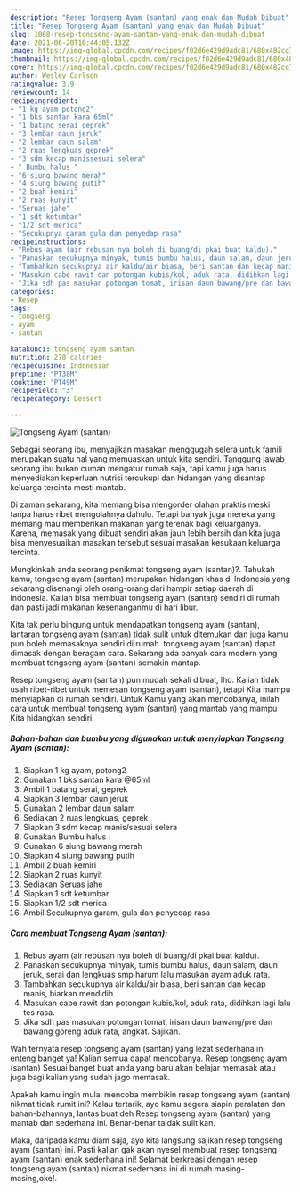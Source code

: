 ```yaml
---
description: "Resep Tongseng Ayam (santan) yang enak dan Mudah Dibuat"
title: "Resep Tongseng Ayam (santan) yang enak dan Mudah Dibuat"
slug: 1068-resep-tongseng-ayam-santan-yang-enak-dan-mudah-dibuat
date: 2021-06-20T10:44:05.132Z
image: https://img-global.cpcdn.com/recipes/f02d6e429d9adc81/680x482cq70/tongseng-ayam-santan-foto-resep-utama.jpg
thumbnail: https://img-global.cpcdn.com/recipes/f02d6e429d9adc81/680x482cq70/tongseng-ayam-santan-foto-resep-utama.jpg
cover: https://img-global.cpcdn.com/recipes/f02d6e429d9adc81/680x482cq70/tongseng-ayam-santan-foto-resep-utama.jpg
author: Wesley Carlson
ratingvalue: 3.9
reviewcount: 14
recipeingredient:
- "1 kg ayam potong2"
- "1 bks santan kara 65ml"
- "1 batang serai geprek"
- "3 lembar daun jeruk"
- "2 lembar daun salam"
- "2 ruas lengkuas geprek"
- "3 sdm kecap manissesuai selera"
- " Bumbu halus "
- "6 siung bawang merah"
- "4 siung bawang putih"
- "2 buah kemiri"
- "2 ruas kunyit"
- "Seruas jahe"
- "1 sdt ketumbar"
- "1/2 sdt merica"
- "Secukupnya garam gula dan penyedap rasa"
recipeinstructions:
- "Rebus ayam (air rebusan nya boleh di buang/di pkai buat kaldu)."
- "Panaskan secukupnya minyak, tumis bumbu halus, daun salam, daun jeruk, serai dan lengkuas smp harum lalu masukan ayam aduk rata."
- "Tambahkan secukupnya air kaldu/air biasa, beri santan dan kecap manis, biarkan mendidih."
- "Masukan cabe rawit dan potongan kubis/kol, aduk rata, didihkan lagi lalu tes rasa."
- "Jika sdh pas masukan potongan tomat, irisan daun bawang/pre dan bawang goreng aduk rata, angkat. Sajikan."
categories:
- Resep
tags:
- tongseng
- ayam
- santan

katakunci: tongseng ayam santan 
nutrition: 278 calories
recipecuisine: Indonesian
preptime: "PT38M"
cooktime: "PT49M"
recipeyield: "3"
recipecategory: Dessert

---
```



![Tongseng Ayam (santan)](https://img-global.cpcdn.com/recipes/f02d6e429d9adc81/680x482cq70/tongseng-ayam-santan-foto-resep-utama.jpg)

Sebagai seorang ibu, menyajikan masakan menggugah selera untuk famili merupakan suatu hal yang memuaskan untuk kita sendiri. Tanggung jawab seorang ibu bukan cuman mengatur rumah saja, tapi kamu juga harus menyediakan keperluan nutrisi tercukupi dan hidangan yang disantap keluarga tercinta mesti mantab.

Di zaman  sekarang, kita memang bisa mengorder olahan praktis meski tanpa harus ribet mengolahnya dahulu. Tetapi banyak juga mereka yang memang mau memberikan makanan yang terenak bagi keluarganya. Karena, memasak yang dibuat sendiri akan jauh lebih bersih dan kita juga bisa menyesuaikan masakan tersebut sesuai masakan kesukaan keluarga tercinta. 



Mungkinkah anda seorang penikmat tongseng ayam (santan)?. Tahukah kamu, tongseng ayam (santan) merupakan hidangan khas di Indonesia yang sekarang disenangi oleh orang-orang dari hampir setiap daerah di Indonesia. Kalian bisa membuat tongseng ayam (santan) sendiri di rumah dan pasti jadi makanan kesenanganmu di hari libur.

Kita tak perlu bingung untuk mendapatkan tongseng ayam (santan), lantaran tongseng ayam (santan) tidak sulit untuk ditemukan dan juga kamu pun boleh memasaknya sendiri di rumah. tongseng ayam (santan) dapat dimasak dengan beragam cara. Sekarang ada banyak cara modern yang membuat tongseng ayam (santan) semakin mantap.

Resep tongseng ayam (santan) pun mudah sekali dibuat, lho. Kalian tidak usah ribet-ribet untuk memesan tongseng ayam (santan), tetapi Kita mampu menyiapkan di rumah sendiri. Untuk Kamu yang akan mencobanya, inilah cara untuk membuat tongseng ayam (santan) yang mantab yang mampu Kita hidangkan sendiri.

<!--inarticleads1-->

##### Bahan-bahan dan bumbu yang digunakan untuk menyiapkan Tongseng Ayam (santan):

1. Siapkan 1 kg ayam, potong2
1. Gunakan 1 bks santan kara @65ml
1. Ambil 1 batang serai, geprek
1. Siapkan 3 lembar daun jeruk
1. Gunakan 2 lembar daun salam
1. Sediakan 2 ruas lengkuas, geprek
1. Siapkan 3 sdm kecap manis/sesuai selera
1. Gunakan  Bumbu halus :
1. Gunakan 6 siung bawang merah
1. Siapkan 4 siung bawang putih
1. Ambil 2 buah kemiri
1. Siapkan 2 ruas kunyit
1. Sediakan Seruas jahe
1. Siapkan 1 sdt ketumbar
1. Siapkan 1/2 sdt merica
1. Ambil Secukupnya garam, gula dan penyedap rasa




<!--inarticleads2-->

##### Cara membuat Tongseng Ayam (santan):

1. Rebus ayam (air rebusan nya boleh di buang/di pkai buat kaldu).
1. Panaskan secukupnya minyak, tumis bumbu halus, daun salam, daun jeruk, serai dan lengkuas smp harum lalu masukan ayam aduk rata.
1. Tambahkan secukupnya air kaldu/air biasa, beri santan dan kecap manis, biarkan mendidih.
1. Masukan cabe rawit dan potongan kubis/kol, aduk rata, didihkan lagi lalu tes rasa.
1. Jika sdh pas masukan potongan tomat, irisan daun bawang/pre dan bawang goreng aduk rata, angkat. Sajikan.




Wah ternyata resep tongseng ayam (santan) yang lezat sederhana ini enteng banget ya! Kalian semua dapat mencobanya. Resep tongseng ayam (santan) Sesuai banget buat anda yang baru akan belajar memasak atau juga bagi kalian yang sudah jago memasak.

Apakah kamu ingin mulai mencoba membikin resep tongseng ayam (santan) nikmat tidak rumit ini? Kalau tertarik, ayo kamu segera siapin peralatan dan bahan-bahannya, lantas buat deh Resep tongseng ayam (santan) yang mantab dan sederhana ini. Benar-benar taidak sulit kan. 

Maka, daripada kamu diam saja, ayo kita langsung sajikan resep tongseng ayam (santan) ini. Pasti kalian gak akan nyesel membuat resep tongseng ayam (santan) enak sederhana ini! Selamat berkreasi dengan resep tongseng ayam (santan) nikmat sederhana ini di rumah masing-masing,oke!.

